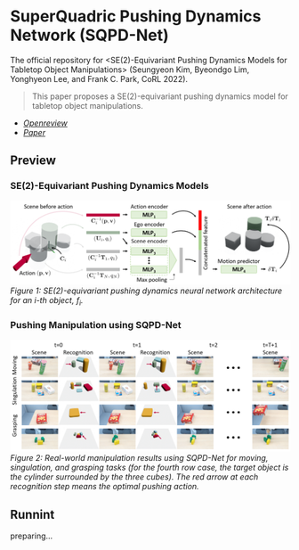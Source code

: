 # SuperQuadric Pushing Dynamics Network (SQPD-Net)
The official repository for \<SE(2)-Equivariant Pushing Dynamics Models for Tabletop Object Manipulations\> (Seungyeon Kim, Byeondgo Lim, Yonghyeon Lee, and Frank C. Park, CoRL 2022).

> This paper proposes a SE(2)-equivariant pushing dynamics model for tabletop object manipulations.

- *[Openreview](https://openreview.net/forum?id=4g3PwAp5nsX)* 
- *[Paper](https://openreview.net/pdf?id=4g3PwAp5nsX)* 

## Preview
### SE(2)-Equivariant Pushing Dynamics Models
![interpolation](figures/network.PNG)
<I>Figure 1: SE(2)-equivariant pushing dynamics neural network architecture for an $i$-th object, $f_i$. </I>

### Pushing Manipulation using SQPD-Net
![regularization](figures/pushing.PNG)
<I>Figure 2: Real-world manipulation results using SQPD-Net for moving, singulation, and grasping tasks (for the fourth row case, the target object is the cylinder surrounded by the three cubes). The red arrow at each recognition step means the optimal pushing action. </I>

<!-- ## Requirements
### Environment
The project is developed under a standard PyTorch environment.
- python 3.9
- pybullet 3.2.3
<!-- - tqdm
- h5py
- Open3D
- scipy
- scikit-learn 
- opencv-python
- imageio
- dominate
- matplotlib
- numba
- scikit-image -->

## Runnint
preparing...

